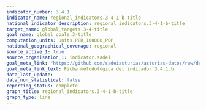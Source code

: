 ```yaml
---
indicator_number: 3.4.1
indicator_name: regional_indicators.3-4-1-b-title
national_indicator_description: regional_indicators.3-4-1-b-title
target_name: global_targets.3-4-title
goal_name: global_goals.3-title
computation_units: units.PER_100000_POP
national_geographical_coverage: regional
source_active_1: true
source_organisation_1: indicator.sadei
goal_meta_link: "https://github.com/sadeiasturias/asturias-datos/raw/develop/descargas/metodologia/3.4.1.b.pdf"
goal_meta_link_text: Ficha metodológica del indicador 3.4.1.b
data_last_update:  
data_non_statistical: false
reporting_status: complete
graph_title: regional_indicators.3-4-1-b-title
graph_type: line
---
```

